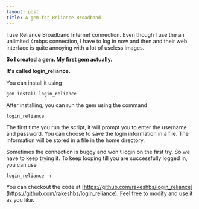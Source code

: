 ```yaml
---
layout: post
title: A gem for Reliance Broadband
---
```


I use Reliance Broadband Internet connection.
Even though I use the an unlimited 4mbps connection, I have to log in now and then and their web interface is quite annoying with a lot of useless images.

**So I created a gem. My first gem actually.**

**It's called login_reliance.**

You can install it using

    gem install login_reliance

After installing, you can run the gem using the command

    login_reliance

The first time you run the script, it will prompt you to enter the username and password. You can choose to save the login information in a file. The information will be stored in a file in the home directory.

Sometimes the connection is buggy and won't login on the first try. So we have to keep trying it. To keep looping till you are successfully logged in, you can use

    login_reliance -r

You can checkout the code at [https://github.com/rakeshbs/login_reliance](https://github.com/rakeshbs/login_reliance).
Feel free to modify and use it as you like.

